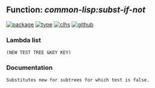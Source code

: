 ## Function: ***common-lisp:subst-if-not***
[![package](https://img.shields.io/badge/Package-COMMON--LISP-5f9ea0.svg?style=social&colorA=999999)](../) [![type](https://img.shields.io/badge/Type-Function-5f9ea0.svg?style=social&colorA=999999)](../#function) [![clhs](https://img.shields.io/badge/CLHS-SUBST--IF--NOT-5f9ea0.svg?style=social&colorA=999999)](http://www.lispworks.com/documentation/HyperSpec/Body/f_substc.htm) [![github](https://img.shields.io/badge/GitHub-View_the_source-5f9ea0.svg?style=social&colorA=999999&logo=github)](https://github.com/sbcl/sbcl/blob/master/src/code/list.lisp/) 
### Lambda list
```
(NEW TEST TREE &KEY KEY)
```
### Documentation
```
Substitutes new for subtrees for which test is false.
```
